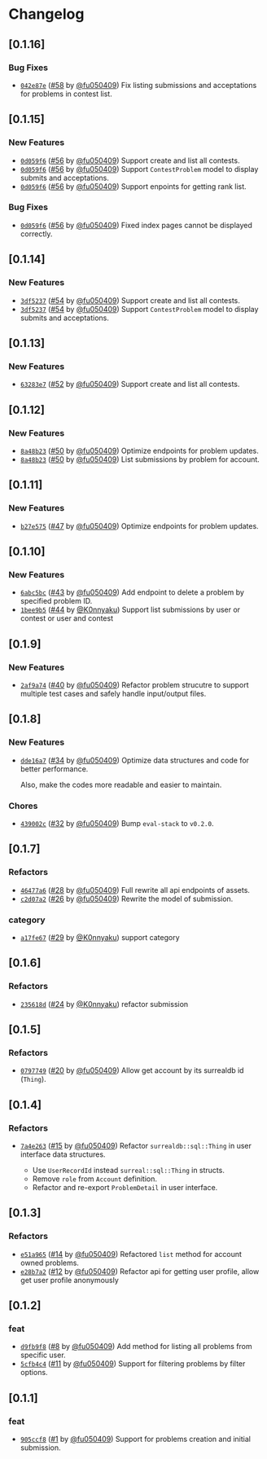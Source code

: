 # Changelog

## \[0.1.16]

### Bug Fixes

- [`042e87e`](https://github.com/swpu-acm/online-judge/commit/042e87e9cfc130d5ebaf37cf51ba34b92c0f88c1) ([#58](https://github.com/swpu-acm/online-judge/pull/58) by [@fu050409](https://github.com/swpu-acm/online-judge/../../fu050409)) Fix listing submissions and acceptations for problems in contest list.

## \[0.1.15]

### New Features

- [`0d059f6`](https://github.com/swpu-acm/online-judge/commit/0d059f6ed6b1d496f9ad579f014cb2bd483256ee) ([#56](https://github.com/swpu-acm/online-judge/pull/56) by [@fu050409](https://github.com/swpu-acm/online-judge/../../fu050409)) Support create and list all contests.
- [`0d059f6`](https://github.com/swpu-acm/online-judge/commit/0d059f6ed6b1d496f9ad579f014cb2bd483256ee) ([#56](https://github.com/swpu-acm/online-judge/pull/56) by [@fu050409](https://github.com/swpu-acm/online-judge/../../fu050409)) Support `ContestProblem` model to display submits and acceptations.
- [`0d059f6`](https://github.com/swpu-acm/online-judge/commit/0d059f6ed6b1d496f9ad579f014cb2bd483256ee) ([#56](https://github.com/swpu-acm/online-judge/pull/56) by [@fu050409](https://github.com/swpu-acm/online-judge/../../fu050409)) Support enpoints for getting rank list.

### Bug Fixes

- [`0d059f6`](https://github.com/swpu-acm/online-judge/commit/0d059f6ed6b1d496f9ad579f014cb2bd483256ee) ([#56](https://github.com/swpu-acm/online-judge/pull/56) by [@fu050409](https://github.com/swpu-acm/online-judge/../../fu050409)) Fixed index pages cannot be displayed correctly.

## \[0.1.14]

### New Features

- [`3df5237`](https://github.com/swpu-acm/online-judge/commit/3df523734d836d9e312fe82d7ea73f41ae90807e) ([#54](https://github.com/swpu-acm/online-judge/pull/54) by [@fu050409](https://github.com/swpu-acm/online-judge/../../fu050409)) Support create and list all contests.
- [`3df5237`](https://github.com/swpu-acm/online-judge/commit/3df523734d836d9e312fe82d7ea73f41ae90807e) ([#54](https://github.com/swpu-acm/online-judge/pull/54) by [@fu050409](https://github.com/swpu-acm/online-judge/../../fu050409)) Support `ContestProblem` model to display submits and acceptations.

## \[0.1.13]

### New Features

- [`63283e7`](https://github.com/swpu-acm/online-judge/commit/63283e766f5b7012b059cbf531fb777c367fff90) ([#52](https://github.com/swpu-acm/online-judge/pull/52) by [@fu050409](https://github.com/swpu-acm/online-judge/../../fu050409)) Support create and list all contests.

## \[0.1.12]

### New Features

- [`8a48b23`](https://github.com/swpu-acm/online-judge/commit/8a48b23c0c2821f0315b3745ff04aaf54e29c295) ([#50](https://github.com/swpu-acm/online-judge/pull/50) by [@fu050409](https://github.com/swpu-acm/online-judge/../../fu050409)) Optimize endpoints for problem updates.
- [`8a48b23`](https://github.com/swpu-acm/online-judge/commit/8a48b23c0c2821f0315b3745ff04aaf54e29c295) ([#50](https://github.com/swpu-acm/online-judge/pull/50) by [@fu050409](https://github.com/swpu-acm/online-judge/../../fu050409)) List submissions by problem for account.

## \[0.1.11]

### New Features

- [`b27e575`](https://github.com/swpu-acm/online-judge/commit/b27e575641d1398ef1571fef2bc9e890851d0ec1) ([#47](https://github.com/swpu-acm/online-judge/pull/47) by [@fu050409](https://github.com/swpu-acm/online-judge/../../fu050409)) Optimize endpoints for problem updates.

## \[0.1.10]

### New Features

- [`6abc5bc`](https://github.com/swpu-acm/online-judge/commit/6abc5bc1679b94364cc4da71f05390eb83667570) ([#43](https://github.com/swpu-acm/online-judge/pull/43) by [@fu050409](https://github.com/swpu-acm/online-judge/../../fu050409)) Add endpoint to delete a problem by specified problem ID.
- [`1bee9b5`](https://github.com/swpu-acm/online-judge/commit/1bee9b59233505349c4175df359c23c1a6334c6f) ([#44](https://github.com/swpu-acm/online-judge/pull/44) by [@K0nnyaku](https://github.com/swpu-acm/online-judge/../../K0nnyaku)) Support list submissions by user or contest or user and contest

## \[0.1.9]

### New Features

- [`2af9a74`](https://github.com/swpu-acm/online-judge/commit/2af9a745bd51c7a831aa3fd98b0ba6cf08b49e03) ([#40](https://github.com/swpu-acm/online-judge/pull/40) by [@fu050409](https://github.com/swpu-acm/online-judge/../../fu050409)) Refactor problem strucutre to support multiple test cases and safely handle input/output files.

## \[0.1.8]

### New Features

- [`dde16a7`](https://github.com/swpu-acm/online-judge/commit/dde16a7c338649f873de25f5fa5d2fa61b6501ff) ([#34](https://github.com/swpu-acm/online-judge/pull/34) by [@fu050409](https://github.com/swpu-acm/online-judge/../../fu050409)) Optimize data structures and code for better performance.

  Also, make the codes more readable and easier to maintain.

### Chores

- [`439002c`](https://github.com/swpu-acm/online-judge/commit/439002c7fcf73c97787f02a4ff75a9949cbf9ba4) ([#32](https://github.com/swpu-acm/online-judge/pull/32) by [@fu050409](https://github.com/swpu-acm/online-judge/../../fu050409)) Bump `eval-stack` to `v0.2.0`.

## \[0.1.7]

### Refactors

- [`46477a6`](https://github.com/swpu-acm/online-judge/commit/46477a63bd9e1319f805114e8499e93699ad0095) ([#28](https://github.com/swpu-acm/online-judge/pull/28) by [@fu050409](https://github.com/swpu-acm/online-judge/../../fu050409)) Full rewrite all api endpoints of assets.
- [`c2d07a2`](https://github.com/swpu-acm/online-judge/commit/c2d07a2c778ac676689c796e450c67ac7d10034f) ([#26](https://github.com/swpu-acm/online-judge/pull/26) by [@fu050409](https://github.com/swpu-acm/online-judge/../../fu050409)) Rewrite the model of submission.

### category

- [`a17fe67`](https://github.com/swpu-acm/online-judge/commit/a17fe67eec9d281ab3037809973326c640763159) ([#29](https://github.com/swpu-acm/online-judge/pull/29) by [@K0nnyaku](https://github.com/swpu-acm/online-judge/../../K0nnyaku)) support category

## \[0.1.6]

### Refactors

- [`235618d`](https://github.com/swpu-acm/online-judge/commit/235618d4c4018c299df1ac4ce5ee2e3c3a4635d4) ([#24](https://github.com/swpu-acm/online-judge/pull/24) by [@K0nnyaku](https://github.com/swpu-acm/online-judge/../../K0nnyaku)) refactor submission

## \[0.1.5]

### Refactors

- [`0797749`](https://github.com/swpu-acm/online-judge/commit/079774945731e11abed54382cbfb0cc54f6863f8) ([#20](https://github.com/swpu-acm/online-judge/pull/20) by [@fu050409](https://github.com/swpu-acm/online-judge/../../fu050409)) Allow get account by its surrealdb id (`Thing`).

## \[0.1.4]

### Refactors

- [`7a4e263`](https://github.com/swpu-acm/online-judge/commit/7a4e263999adfb788636025376296c862db66c44) ([#15](https://github.com/swpu-acm/online-judge/pull/15) by [@fu050409](https://github.com/swpu-acm/online-judge/../../fu050409)) Refactor `surrealdb::sql::Thing` in user interface data structures.

  - Use `UserRecordId` instead `surreal::sql::Thing` in structs.
  - Remove `role` from `Account` definition.
  - Refactor and re-export `ProblemDetail` in user interface.

## \[0.1.3]

### Refactors

- [`e51a965`](https://github.com/swpu-acm/online-judge/commit/e51a96583f773c7a7d606bec2aa77b56a4549322) ([#14](https://github.com/swpu-acm/online-judge/pull/14) by [@fu050409](https://github.com/swpu-acm/online-judge/../../fu050409)) Refactored `list` method for account owned problems.
- [`e28b7a2`](https://github.com/swpu-acm/online-judge/commit/e28b7a2c035e502a4c34dff877b0205d370b74a4) ([#12](https://github.com/swpu-acm/online-judge/pull/12) by [@fu050409](https://github.com/swpu-acm/online-judge/../../fu050409)) Refactor api for getting user profile, allow get user profile anonymously

## \[0.1.2]

### feat

- [`d9fb9f8`](https://github.com/swpu-acm/online-judge/commit/d9fb9f85319d7a1b33b674902be8bd429735b5d5) ([#8](https://github.com/swpu-acm/online-judge/pull/8) by [@fu050409](https://github.com/swpu-acm/online-judge/../../fu050409)) Add method for listing all problems from specific user.
- [`5cfb4c4`](https://github.com/swpu-acm/online-judge/commit/5cfb4c48ded65a10087e0ebbc6d41cd769e3a64b) ([#11](https://github.com/swpu-acm/online-judge/pull/11) by [@fu050409](https://github.com/swpu-acm/online-judge/../../fu050409)) Support for filtering problems by filter options.

## \[0.1.1]

### feat

- [`905ccf8`](https://github.com/swpu-acm/online-judge/commit/905ccf874c7876e7724f6d93ac10ede59fffdfd4) ([#1](https://github.com/swpu-acm/online-judge/pull/1) by [@fu050409](https://github.com/swpu-acm/online-judge/../../fu050409)) Support for problems creation and initial submission.
